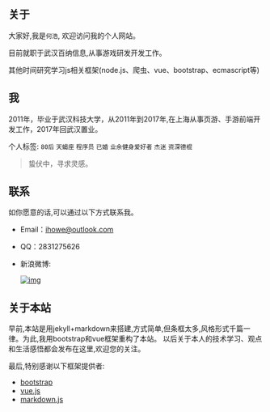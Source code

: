 ## 关于
   大家好,我是`何浩`, 欢迎访问我的个人网站。
   
   目前就职于武汉百纳信息,从事游戏研发开发工作。
   
   其他时间研究学习js相关框架(node.js、爬虫、vue、bootstrap、ecmascript等)

## 我
 2011年，毕业于武汉科技大学，从2011年到2017年,在上海从事页游、手游前端开发工作，2017年回武汉置业。
 
 个人标签: `80后` `天蝎座` `程序员` `已婚` `业余健身爱好者` `杰迷` `资深德棍`
>  蛰伏中，寻求灵感。

## 联系
如你愿意的话,可以通过以下方式联系我。

* Email：[ihowe@outlook.com](mailto:ihowe@outlook.com)
* QQ：2831275626
* 新浪微博:   

    [![img][weibo_img]][weibo_link]

[weibo_link]:http://weibo.com/haroel
[weibo_img]:http://service.t.sina.com.cn/widget/qmd/1829592821/c6fd2b80/1.png "新浪微博"

## 关于本站

早前,本站是用jekyll+markdown来搭建,方式简单,但条框太多,风格形式千篇一律。为此,我用bootstrap和vue框架重构了本站。
以后关于本人的技术学习、观点和生活感悟都会发布在这里,欢迎您的关注。

最后,特别感谢以下框架提供者:
 
   - [bootstrap](http://getbootstrap.com/2.3.2/)
   - [vue.js](https://cn.vuejs.org)
   - [markdown.js](https://github.com/evilstreak/markdown-js)